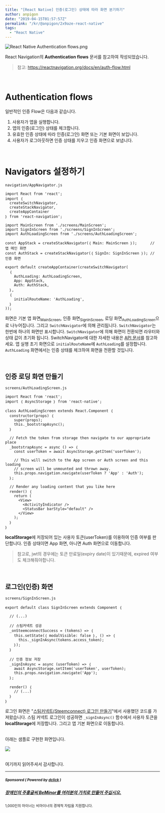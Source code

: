 ```yaml
---
title: "[React Native] 인증(로그인) 상태에 따라 화면 분기하기"
author: anpigon
date: "2019-04-15T01:57:57Z"
permalink: "/kr/@anpigon/2x9aze-react-native"
tags:
  - "React Native"
---
```

![React Native Authentication flows.png](https://files.steempeak.com/file/steempeak/anpigon/pBSMru9g-React20Native20Authentication20flows.png)

React Navigation의 **Authentication flows** 문서를 참고하여 작성되었습니다.
> 참고: https://reactnavigation.org/docs/en/auth-flow.html

<br>

# Authentication flows

일반적인 인증 Flow은 다음과 같습니다.

1. 사용자가 앱을 실행합니다.
2. 앱의 인증(로그인) 상태를 체크합니다.
3. 유효한 인증 상태에 따라 인증(로그인) 화면 또는 기본 화면이 보입니다.
4. 사용자가 로그아웃하면 인증 상태를 지우고 인증 화면으로 보냅니다.

<br>

# Navigators 설정하기
`navigation/AppNavigator.js`

    import React from 'react';
    import ｛ 
      createSwitchNavigator, 
      createStackNavigator, 
      createAppContainer 
    ｝ from 'react-navigation';

    import MainScreen from './screens/MainScreen';
    import SignInScreen from './screens/SignInScreen';
    import AuthLoadingScreen from './screens/AuthLoadingScreen';
    
    const AppStack = createStackNavigator(｛ Main: MainScreen ｝);      // 앱 메인 화면
    const AuthStack = createStackNavigator(｛ SignIn: SignInScreen ｝); // 인증 화면
    
    export default createAppContainer(createSwitchNavigator(
      ｛
        AuthLoading: AuthLoadingScreen,
        App: AppStack,
        Auth: AuthStack,
      ｝,
      ｛
        initialRouteName: 'AuthLoading',
      ｝
    ));

화면은 기본 앱 화면<sub>MainScreen</sub>, 인증 화면<sub>SignInScreen</sub>, 로딩 화면<sub>AuthLoadingScreen</sub>으로 나누어집니다. 그리고 `SwitchNavigator`에 의해 관리됩니다. `SwitchNavigator`는 한번에 하나의 화면만 표시합니다. `SwitchNavigator`에 의해 화면이 전환되면 라우터와 상태 값이 초기화 됩니다. SwitchNavigator에 대한 자세한 내용은 [API 문서](https://reactnavigation.org/docs/en/switch-navigator.html)를 참고하세요.
앱 실행 초기 화면으로 `initialRouteName`에 `AuthLoading`를 설정합니다. `AuthLoading` 화면에서는 인증 상태를 체크하여 화면을 전환할 것입니다.

<br>

## 인증 로딩 화면 만들기

`screens/AuthLoadingScreen.js`

    import React from 'react';
    import ｛ AsyncStorage ｝ from 'react-native';
    
    class AuthLoadingScreen extends React.Component ｛
      constructor(props) ｛
    	super(props);
        this._bootstrapAsync();
      ｝
    
      // Fetch the token from storage then navigate to our appropriate place
      _bootstrapAsync = async () => ｛
        const userToken = await AsyncStorage.getItem('userToken');
    
        // This will switch to the App screen or Auth screen and this loading
        // screen will be unmounted and thrown away.
        this.props.navigation.navigate(userToken ? 'App' : 'Auth');
      ｝;
    
      // Render any loading content that you like here
      render() ｛
        return (
          <View>
            <ActivityIndicator />
            <StatusBar barStyle="default" />
          </View>
        );
      ｝
    ｝
**localStorage**에 저장되어 있는 사용자 토큰(userToken)를 이용하여 인증 여부를 판단합니다. 인증 상태이면 App 화면, 아니면 Auth 화면으로 이동합니다. 
> 참고로, jwt의 경우에는 토큰 만료일(expiry date)이 있기때문에, expired 여부도 체크해줘야합니다.

<br>

## 로그인(인증) 화면

`screens/SignInScreen.js` 

```
export default class SignInScreen extends Component ｛

  // (...)

  // 스팀커넥트 성공
  _onSteemconnectSuccess = (tokens) => ｛
    this.setState(｛ modalVisible: false ｝, () => ｛
      this._signInAsync(tokens.access_token);
    ｝);
  ｝

  // 인증 정보 저장
  _signInAsync = async (userToken) => ｛
    await AsyncStorage.setItem('userToken', userToken);
    this.props.navigation.navigate('App');
  ｝;

  render() ｛
    // (...)
  ｝
｝
```
로그인 화면은 "[스팀커넥트(Steemconnect) 로그인 만들기](https://steemit.com/kr/@anpigon/react-native-steemconnect--1548595799187)"에서 사용했던 코드를 가져왔습니다. 스팀 커넥트 로그인이 성공하면 `_signInAsync()` 함수에서 사용자 토큰을 **localStorage**에 저장합니다. 그리고 앱 기본 화면으로 이동합니다.

<br>아래는 샘플로 구현한 화면입니다.

![](https://cdn.steemitimages.com/DQmaxpK74RYz3F8GyErm9Xg6Fp1RHDiA3XYeBzWRSSbcB6f/(null).2019-03-13％2000_28_36.gif)


<br>여기까지 읽어주셔서 감사합니다.

---

#####  <sub> **Sponsored ( Powered by [dclick](https://www.dclick.io) )** </sub>
##### [장애인의 주홍글씨 BeMinor를 여러분의 가치로 만들어 주십시오.](https://api.dclick.io/v1/c?x=eyJhbGciOiJIUzI1NiIsInR5cCI6IkpXVCJ9.eyJjIjoiYW5waWdvbiIsInMiOiIyeDlhemUtcmVhY3QtbmF0aXZlIiwiYSI6WyJ0LTE3ODMiXSwidXJsIjoiaHR0cDovL3RoZWJlbWlub3IuY29tL3hlL3Nwb25zb3IiLCJpYXQiOjE1NTUyOTM1MzIsImV4cCI6MTg3MDY1MzUzMn0.y4JlNs6hiWdbOqAbznElks_0-VMKOQlsDxfsQMiDUo8)
<sup>1,000인의 마이너는 비마이너의 경제적 자립을 지원합니다.</sup>
